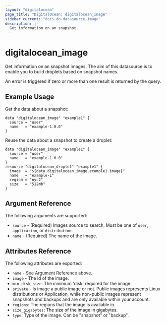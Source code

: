 ```yaml
---
layout: "digitalocean"
page_title: "DigitalOcean: digitalocean_image"
sidebar_current: "docs-do-datasource-image"
description: |-
  Get information on an snapshot.
---
```


# digitalocean_image

Get information on an snapshot images. The aim of this datasource is to enable
you to build droplets based on snapshot names.

An error is triggered if zero or more than one result is returned by the query.

## Example Usage

Get the data about a snapshot:

```hcl
data "digitalocean_image" "example1" {
  source = "user"
  name   = "example-1.0.0"
}
```

Reuse the data about a snapshot to create a droplet:

```hcl
data "digitalocean_image" "example1" {
  source = "user"
  name   = "example-1.0.0"
}
resource "digitalocean_droplet" "example1" {
  image  = "${data.digitalocean_image.example1.image}"
  name   = "example-1"
  region = "nyc2"
  size   = "512mb"
}
```

## Argument Reference

The following arguments are supported:

* `source` - (Required) Images source to search. Must be one of `user`, `application`, or `distribution`.
* `name` - (Required) The name of the image.

## Attributes Reference

The following attributes are exported:

* `name` - See Argument Reference above.
* `image` - The id of the image.
* `min_disk_size`: The minimum 'disk' required for the image.
* `private` - Is image a public image or not. Public images represents
  Linux distributions or Application, while non-public images represent
  snapshots and backups and are only available within your account.
* `regions`: The regions that the image is available in.
* `size_gigabytes`: The size of the image in gigabytes.
* `type`: Type of the image. Can be "snapshot" or "backup".
